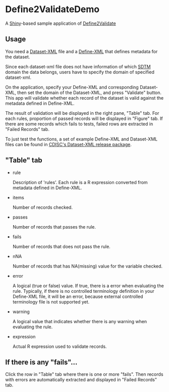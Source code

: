 # Define2ValidateDemo

A [Shiny](https://shiny.rstudio.com)-based sample application of [Define2Validate](https://github.com/mokjpn/Define2Validate)


## Usage

You need a [Dataset-XML](https://www.cdisc.org/standards/foundational/dataset-xml) file and a [Define-XML](https://www.cdisc.org/standards/foundational/define-xml) that defines metadata for the dataset.

Since each dataset-xml file does not have information of which [SDTM](https://www.cdisc.org/standards/foundational/sdtm) domain the data belongs, users have to specify the domain of specified dataset-xml.

On the application, specify your Define-XML and corresponding Dataset-XML, then set the domain of the Dataset-XML, and press "Validate" button. This app will validate whether each record of the dataset is valid against the metadata defined in Define-XML. 

The result of validation will be displayed in the right pane, "Table" tab. For each rules, proportion of passed records will be displayed in "Figure" tab. If there are some records which fails to tests, failed rows are extracted in "Failed Records" tab.

To just test the functions, a set of example Define-XML and Dataset-XML files can be found in [CDISC's Dataset-XML release package](https://www.cdisc.org/standards/foundational/dataset-xml).

## "Table" tab

- rule

    Description of 'rules'. Each rule is a R expression converted from metadata defined in Define-XML.

- items

    Number of records checked.
    
- passes

    Number of records that passes the rule.

- fails

    Number of records that does not pass the rule.
- nNA

    Number of records that has NA(missing) value for the variable checked.

- error

    A logical (true or false) value. If true, there is a error when evaluating the rule. Typically, if there is no controlled terminology definition in your Define-XML file, it will be an error, because external controlled terminology file is not supported yet.

- warning

    A logical value that indicates whether there is any warning when evaluating the rule.

- expression

    Actual R expression used to validate records.

## If there is any "fails"...

Click the row in "Table" tab where there is one or more "fails". Then records with errors are automatically extracted and displayed in "Failed Records" tab.



  